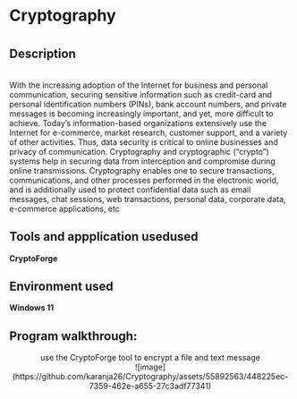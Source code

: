 <h1>Cryptography<h1>
<h2>Description</h2>
<br>With the increasing adoption of the Internet for business and personal communication, securing sensitive information such as credit-card and personal identification numbers (PINs), bank account numbers, and private messages is becoming increasingly important, and yet, more difficult to achieve. Today’s information-based organizations extensively use the Internet for e-commerce, market research, customer support, and a variety of other activities. Thus, data security is critical to online businesses and privacy of communication.
Cryptography and cryptographic (“crypto”) systems help in securing data from interception and compromise during online transmissions. Cryptography enables one to secure transactions, communications, and other processes performed in the electronic world, and is additionally used to protect confidential data such as email messages, chat sessions, web transactions, personal data, corporate data, e-commerce applications, etc
<br/>
<h2>Tools and appplication usedused</h2>
<b>CryptoForge </b>
<h2>Environment used</h2>
<b>Windows 11</b>
<h2>Program walkthrough:</h2>
<P align="center">
use the CryptoForge tool to encrypt a file and text message<br/>
![image](https://github.com/karanja26/Cryptography/assets/55892563/448225ec-7359-462e-a655-27c3adf77341)
<br/>
